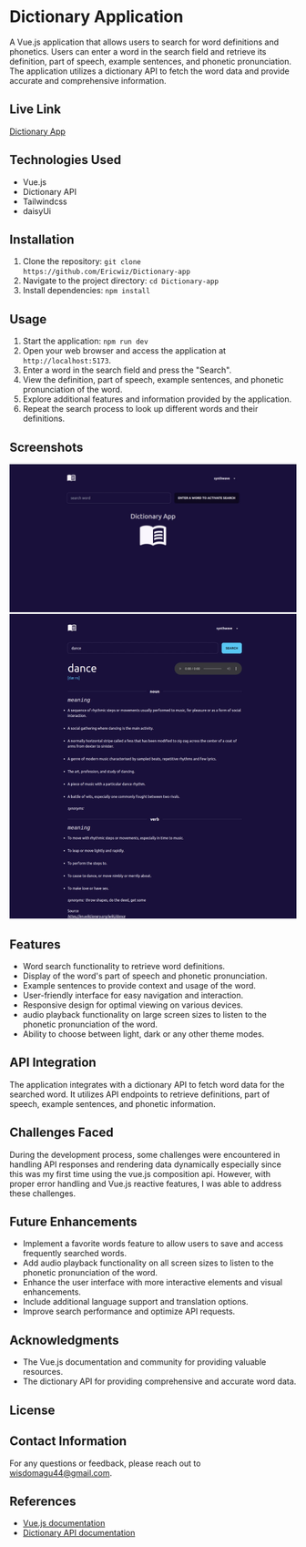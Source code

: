 # Dictionary Application

A Vue.js application that allows users to search for word definitions and phonetics. Users can enter a word in the search field and retrieve its definition, part of speech, example sentences, and phonetic pronunciation. The application utilizes a dictionary API to fetch the word data and provide accurate and comprehensive information.

## Live Link
[Dictionary App](https://agu-wisdom-dictionary-app.netlify.app/)

## Technologies Used
- Vue.js
- Dictionary API
- Tailwindcss
- daisyUi

## Installation
1. Clone the repository: `git clone https://github.com/Ericwiz/Dictionary-app`
2. Navigate to the project directory: `cd Dictionary-app`
3. Install dependencies: `npm install`

## Usage
1. Start the application: `npm run dev`
2. Open your web browser and access the application at `http://localhost:5173`.
3. Enter a word in the search field and press the "Search".
4. View the definition, part of speech, example sentences, and phonetic pronunciation of the word.
5. Explore additional features and information provided by the application.
6. Repeat the search process to look up different words and their definitions.

## Screenshots
![Dictionary App Home Page](./src/assets/dictionary1.jpeg)
![Word Definition](./src/assets/dictionary2.jpeg)

## Features
- Word search functionality to retrieve word definitions.
- Display of the word's part of speech and phonetic pronunciation.
- Example sentences to provide context and usage of the word.
- User-friendly interface for easy navigation and interaction.
- Responsive design for optimal viewing on various devices.
- audio playback functionality on large screen sizes to listen to the phonetic pronunciation of the word.
- Ability to choose between light, dark or any other theme modes.

## API Integration
The application integrates with a dictionary API to fetch word data for the searched word. It utilizes API endpoints to retrieve definitions, part of speech, example sentences, and phonetic information.

## Challenges Faced
During the development process, some challenges were encountered in handling API responses and rendering data dynamically especially since this was my first time using the vue.js composition api. However, with proper error handling and Vue.js reactive features, I was able to address these challenges.

## Future Enhancements
- Implement a favorite words feature to allow users to save and access frequently searched words.
- Add audio playback functionality on all screen sizes to listen to the phonetic pronunciation of the word.
- Enhance the user interface with more interactive elements and visual enhancements.
- Include additional language support and translation options.
- Improve search performance and optimize API requests.

## Acknowledgments
- The Vue.js documentation and community for providing valuable resources.
- The dictionary API for providing comprehensive and accurate word data.

## License
<!-- This project is licensed under the MIT License. See the [LICENSE](LICENSE) file for more details. -->

## Contact Information
For any questions or feedback, please reach out to [wisdomagu44@gmail.com](wisdomagu44@gmail.com).

## References
- [Vue.js documentation](https://vuejs.org/guide/introduction.html)
- [Dictionary API documentation](https://dictionaryapi.dev/)
